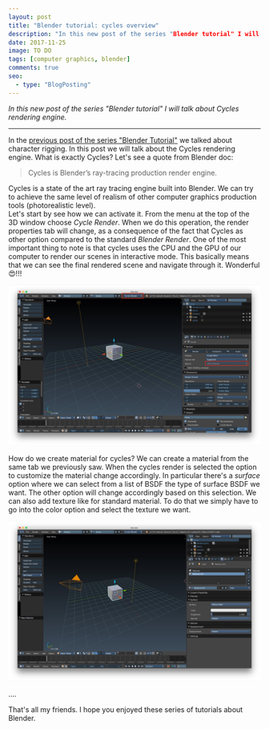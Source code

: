 ```yaml
---
layout: post
title: "Blender tutorial: cycles overview"
description: "In this new post of the series "Blender tutorial" I will talk about Cycles."
date: 2017-11-25
image: TO DO
tags: [computer graphics, blender]
comments: true
seo:
  - type: "BlogPosting"
---
```

 
*In this new post of the series "Blender tutorial" I will talk about Cycles rendering engine.*

---

In the [previous post of the series "Blender Tutorial"](TODO) we talked about character rigging. In this post we will 
talk about the Cycles rendering engine. What is exactly Cycles?
Let's see a quote from Blender doc:

> Cycles is Blender’s ray-tracing production render engine.
    
Cycles is a state of the art ray tracing engine built into Blender. We can try to achieve the same level of realism 
of other computer graphics production tools (photorealistic level).  
Let's start by see how we can activate it. From the menu at the top of the 3D window choose *Cycle Render*. When we 
do this operation, the render properties tab will change, as a consequence of the fact that Cycles as other option 
compared to the standard *Blender Render*. One of the most important thing to note is that cycles uses the CPU and 
the GPU of our computer to render our scenes in interactive mode. This basically means that we can see the final 
rendered scene and navigate through it. Wonderful :heart_eyes:!!!

![blender cycles start](/assets/images/posts/blender-cycles-start.jpg "blender cycles start")
 
How do we create material for cycles? We can create a material from the same tab we previously saw. When the cycles 
render is selected the option to customize the material change accordingly. In particular there's a *surface* option 
where we can select from a list of BSDF the type of surface BSDF we want. The other option will change accordingly 
based on this selection. We can also add texture like for standard material. To do that we simply have to go into the
 color option and select the texture we want.

![blender cycles start](/assets/images/posts/blender-cycles-material.jpg "blender cycles start")
 
....
 

That's all my friends. I hope you enjoyed these series of tutorials about Blender.
